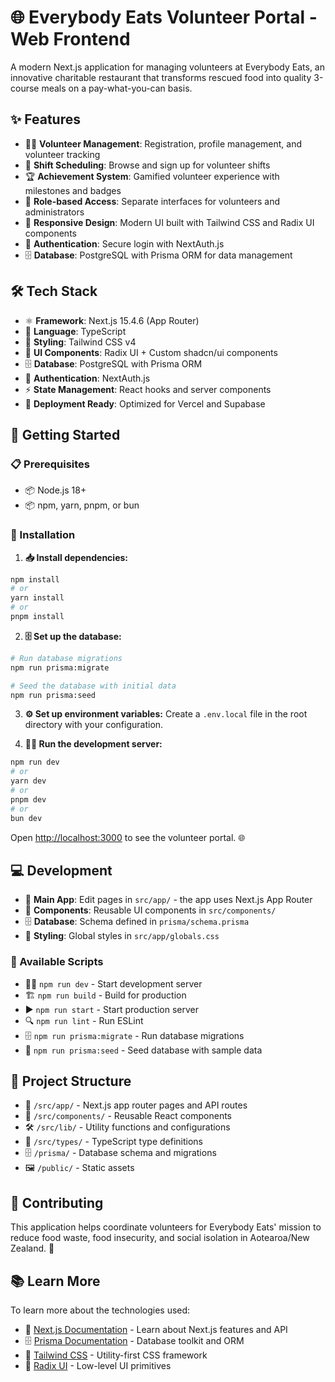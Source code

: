 # 🌐 Everybody Eats Volunteer Portal - Web Frontend

A modern Next.js application for managing volunteers at Everybody Eats, an innovative charitable restaurant that transforms rescued food into quality 3-course meals on a pay-what-you-can basis.

## ✨ Features

- 🙋‍♀️ **Volunteer Management**: Registration, profile management, and volunteer tracking
- 📅 **Shift Scheduling**: Browse and sign up for volunteer shifts
- 🏆 **Achievement System**: Gamified volunteer experience with milestones and badges
- 👥 **Role-based Access**: Separate interfaces for volunteers and administrators
- 🎨 **Responsive Design**: Modern UI built with Tailwind CSS and Radix UI components
- 🔐 **Authentication**: Secure login with NextAuth.js
- 🗄️ **Database**: PostgreSQL with Prisma ORM for data management

## 🛠️ Tech Stack

- ⚛️ **Framework**: Next.js 15.4.6 (App Router)
- 📝 **Language**: TypeScript
- 🎨 **Styling**: Tailwind CSS v4
- 🧩 **UI Components**: Radix UI + Custom shadcn/ui components
- 🗄️ **Database**: PostgreSQL with Prisma ORM
- 🔐 **Authentication**: NextAuth.js
- ⚡ **State Management**: React hooks and server components
- 🚀 **Deployment Ready**: Optimized for Vercel and Supabase

## 🚀 Getting Started

### 📋 Prerequisites

- 📦 Node.js 18+
- 📦 npm, yarn, pnpm, or bun

### 🔧 Installation

1. **📥 Install dependencies:**

```bash
npm install
# or
yarn install
# or
pnpm install
```

2. **🗄️ Set up the database:**

```bash
# Run database migrations
npm run prisma:migrate

# Seed the database with initial data
npm run prisma:seed
```

3. **⚙️ Set up environment variables:**
   Create a `.env.local` file in the root directory with your configuration.

4. **🏃‍♂️ Run the development server:**

```bash
npm run dev
# or
yarn dev
# or
pnpm dev
# or
bun dev
```

Open [http://localhost:3000](http://localhost:3000) to see the volunteer portal. 🌐

## 💻 Development

- 📱 **Main App**: Edit pages in `src/app/` - the app uses Next.js App Router
- 🧩 **Components**: Reusable UI components in `src/components/`
- 🗄️ **Database**: Schema defined in `prisma/schema.prisma`
- 🎨 **Styling**: Global styles in `src/app/globals.css`

### 📜 Available Scripts

- 🏃‍♂️ `npm run dev` - Start development server
- 🏗️ `npm run build` - Build for production
- ▶️ `npm run start` - Start production server
- 🔍 `npm run lint` - Run ESLint
- 🗄️ `npm run prisma:migrate` - Run database migrations
- 🌱 `npm run prisma:seed` - Seed database with sample data

## 📁 Project Structure

- 📱 `/src/app/` - Next.js app router pages and API routes
- 🧩 `/src/components/` - Reusable React components
- 🛠️ `/src/lib/` - Utility functions and configurations
- 📝 `/src/types/` - TypeScript type definitions
- 🗄️ `/prisma/` - Database schema and migrations
- 🖼️ `/public/` - Static assets

## 🤝 Contributing

This application helps coordinate volunteers for Everybody Eats' mission to reduce food waste, food insecurity, and social isolation in Aotearoa/New Zealand. 🌱

## 📚 Learn More

To learn more about the technologies used:

- 📖 [Next.js Documentation](https://nextjs.org/docs) - Learn about Next.js features and API
- 🗄️ [Prisma Documentation](https://www.prisma.io/docs) - Database toolkit and ORM
- 🎨 [Tailwind CSS](https://tailwindcss.com/docs) - Utility-first CSS framework
- 🧩 [Radix UI](https://www.radix-ui.com/) - Low-level UI primitives
